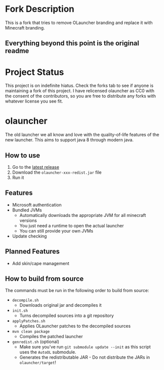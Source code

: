 # Fork Description
This is a fork that tries to remove OLauncher branding and replace it
with Minecraft branding.
## Everything beyond this point is the original readme


# Project Status
This project is on indefinite hiatus. Check the forks tab to see if anyone is maintaining a fork of this project. I have relicensed olauncher as CC0 with the consent of the contributors, so you are free to distribute any forks with whatever license you see fit.

# olauncher
The old launcher we all know and love with the quality-of-life features of the new launcher. This aims to support java 8 through modern java.

## How to use
1. Go to the [latest release](https://github.com/olauncher/olauncher/releases/latest)
2. Download the `olauncher-xxx-redist.jar` file
3. Run it

## Features
- Microsoft authentication
- Bundled JVMs
  - Automatically downloads the appropriate JVM for all minecraft versions
  - You just need a runtime to open the actual launcher
  - You can still provide your own JVMs
- Update checking

## Planned Features
- Add skin/cape management

## How to build from source
The commands must be run in the following order to build from source:
- `decompile.sh`
  - Downloads original jar and decompiles it
- `init.sh`
  - Turns decompiled sources into a git repository
- `applyPatches.sh`
  - Applies OLauncher patches to the decompiled sources
- `mvn clean package`
  - Compiles the patched launcher
- `genredist.sh` (optional)
  - Make sure you've run `git submodule update --init` as this script uses the `AutoOL` submodule.
  - Generates the redistributable JAR - Do not distribute the JARs in `olauncher/target`!
